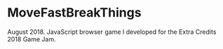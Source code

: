# MoveFastBreakThings
August 2018. JavaScript browser game I developed for the Extra Credits 2018 Game Jam.
